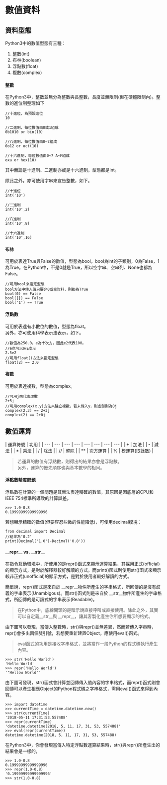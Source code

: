 # 數值資料

## 資料型態

Python3中的數值型態有三種：  
1. 整數\(int\)  
2. 布林\(boolean\)  
2. 浮點數\(float\)  
3. 複數\(complex\)

#### 整數

在Python3中，整數並無分為整數與長整數，長度並無限制\(但在硬體限制內\)。整數的進位制整理如下

```
//十進位，為預設進位
10

//二進制，每位數值由0或1組成
0b1010 or bin(10)

//八進制，每位數值由0~7組成
0o12 or oct(10)

//十六進制，每位數值由0~7 A~F組成
oxa or hex(10)
```

其中無論是十進制、二進制亦或是十六進制，型態都是int。  
  
除此之外，亦可使用字串來宣告整數，如下。

```text
//十進位
int('10')

//二進制
int('10',2)

//八進制
int('10',8)

//十六進制
int('10',16)
```

#### 布林

可用於表達True與False的數值，型態為bool，bool為int的子類別，0為False，1為True。在Python中，不是0就是True，所以空字串、空串列、None也都為False。

```text
//可用bool來指定型態
bool方法中傳入值只要非0或空資料，則都為True
bool(0) == False
bool({}) == False
bool('1') == True
```

#### 浮點數

可用於表達有小數位的數值，型態為float。  
另外，亦可使用科學表示法表示，如下。

```text
//數值為250.0，e為十次方，因此e2代表100。
//e也可以用E表示
2.5e2
//可用float()方法來指定型態
float(2) == 2.0
```

#### 複數

可用於表達複數，型態為complex。

```text
//可用j來代表虛數
2+5j
//可用complex(x,y)方法來建立複數，若未傳入y，則虛部則為0j
complex(2,3) == 2+3j
complex(2) == 2+0j
```

## 數值運算

| 運算符號 | 功用 |
| --- | --- | --- | --- | --- | --- | --- | --- |
| + | 加法 |
| - | 減法 |
| \* | 乘法 |
| / | 除法 |
| // | 整除 |
| \*\* | 次方運算 |
| % | 模運算\(取餘數\) |

> 若運算的數值有浮點數，則得出的結果亦會是浮點數。  
> 另外，運算的優先順序也與基本數學的相同。

#### 浮點數精度問題

浮點數在計算的一個問題是其無法表達精確的數值，其原因是因底層的CPU和IEEE 754標準所導致的計算誤差。

```text
>>> 1.0-0.8
0.19999999999999996
```

若想顯示精確的數值\(但要容忍些微的性能降低\)，可使用decimal模塊：

```text
from decimal import Decimal
//結果為'0.2'
print(Decimal('1.0')-Decimal('0.8'))
```

#### \_\_repr\_\_ vs. \_\_str\_\_

在指令互動環境中，所使用的是repr\(\)函式來顯示運算結果，其採用正式\(official\)的顯示方式，是對於解釋器較好解讀的方式。而print\(\)函式則使用str\(\)函式來顯示較非正式\(unofficial\)的顯示方式，是對於使用者較好解讀的方式。  
  
簡單說，repr\(\)函式是來自於 \_\_repr\_\_物件所產生的字串格式，所回傳的是沒有歧義的字串表示\(Unambigous\)。而str\(\)函式則是來自於 \_\_str\_\_物件所產生的字串格式，所回傳的是可讀式的字串表示\(Readable\)。

> 在Python中，底線開頭的是暗示說直接呼叫或直接使用。除此之外，其實可以自定義\_\_str\_\_與 \_\_repr\_\_，讓其客製化產生你所想要顯示的格式。

由下圖可以發現，當傳入整數時，str\(\)與repr\(\)並無差異，然而若傳入字串時，repr\(\)會多出兩個雙引號，若想要重新建置Object，應使用eval\(\)函式。

> eval函式的功用是接收字串格式，並將當作一段Python的程式碼執行產生內容。

```text
>>> str('Hello World')
'Hello World'
>>> repr('Hello World')
'"Hellow World"'
```

由下圖可發現，str\(\)函式會計算並回傳傳入值內容的字串格式，而repr\(\)函式則會回傳可以產生相應Object的Python程式碼之字串格式，需用eval\(\)函式來得到內容。

```text
>>> import datetime
>>> currentTime = datetime.datetime.now()
>>> str(currentTime)
'2018-05-11 17:31:53.557488'
>>> repr(currentTime)
'datetime.datetime(2018, 5, 11, 17, 31, 53, 557488)'
>>> eval(repr(currentTime))
datetime.datetime(2018, 5, 11, 17, 31, 53, 557488)
```

在Python3中，你會發現當傳入特定浮點數運算結果時，str\(\)與repr\(\)所產生出的結果會是一樣的，

```text
>>> 1.0-0.8
0.19999999999999996
>>> repr(1.0-0.8)
'0.19999999999999996'
>>> str(1.0-0.8)
```

